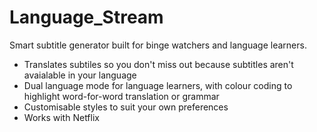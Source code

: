 # Language_Stream
Smart subtitle generator built for binge watchers and language learners. 

- Translates subtiles so you don't miss out because subtitles aren't avaialable in your language
- Dual language mode for language learners, with colour coding to highlight word-for-word translation or grammar
- Customisable styles to suit your own preferences
- Works with Netflix